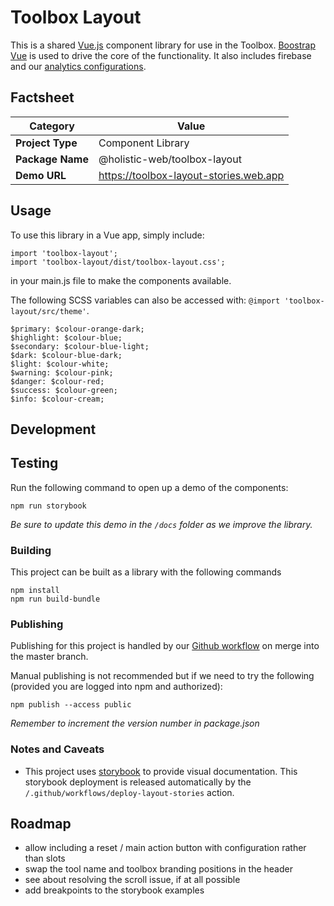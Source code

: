 # Toolbox Layout
This is a shared [Vue.js](https://vuejs.org) component library for use in the Toolbox. [Boostrap Vue](https://bootstrap-vue.js.org/) is used to drive the core of the functionality. It also includes firebase and our [analytics configurations](/.project/analytics.md).

## Factsheet
| **Category**     | **Value**                              |
|------------------|----------------------------------------|
| **Project Type** | Component Library                      |
| **Package Name** | @holistic-web/toolbox-layout           |
| **Demo URL**     | https://toolbox-layout-stories.web.app |

## Usage
To use this library in a Vue app, simply include:
```
import 'toolbox-layout';
import 'toolbox-layout/dist/toolbox-layout.css';
```
in your main.js file to make the components available.

The following SCSS variables can also be accessed with: `@import 'toolbox-layout/src/theme'`.
```
$primary: $colour-orange-dark;
$highlight: $colour-blue;
$secondary: $colour-blue-light;
$dark: $colour-blue-dark;
$light: $colour-white;
$warning: $colour-pink;
$danger: $colour-red;
$success: $colour-green;
$info: $colour-cream;
```

## Development

## Testing
Run the following command to open up a demo of the components:
```
npm run storybook
```
_Be sure to update this demo in the `/docs` folder as we improve the library._

### Building
This project can be built as a library with the following commands
```
npm install
npm run build-bundle
```

### Publishing
Publishing for this project is handled by our [Github workflow](/.github/workflows/publish-on-push-to-master) on merge into the master branch.

Manual publishing is not recommended but if we need to try the following (provided you are logged into npm and authorized):
```
npm publish --access public
```
_Remember to increment the version number in package.json_

### Notes and Caveats
- This project uses [storybook](https://storybook.js.org/) to provide visual documentation. This storybook deployment is released automatically by the `/.github/workflows/deploy-layout-stories` action.

## Roadmap
- allow including a reset / main action button with configuration rather than slots
- swap the tool name and toolbox branding positions in the header
- see about resolving the scroll issue, if at all possible
- add breakpoints to the storybook examples